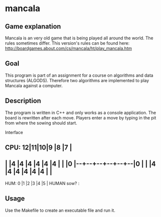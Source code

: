 mancala
=======

Game explanation
----------------
Mancala is an very old game that is being played all around the world. The rules sometimes differ. This version's rules can be found here: http://boardgames.about.com/cs/mancala/ht/play_mancala.htm

Goal
----
This program is part of an assignment for a course on algorithms and data structures (ALGODS).
Therefore two algorithms are implemented to play Mancala against a computer.

Description
-----------
The program is written in C++ and only works as a console application. The board is rewritten after each move. Players enter a move by typing in the pit from where the sowing should start.

Interface

CPU: 12|11|10|9 |8 |7 |
 -------------------------
 |  |4 |4 |4 |4 |4 |4 |  |
 |0 |--+--+--+--+--+--|0 |
 |  |4 |4 |4 |4 |4 |4 |  |
 -------------------------
HUM: 0 |1 |2 |3 |4 |5 |
HUMAN sow? : 

Usage
-----
Use the Makefile to create an executable file and run it.